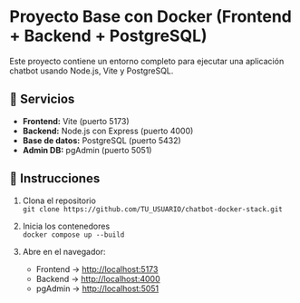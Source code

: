 # Proyecto Base con Docker (Frontend + Backend + PostgreSQL)

Este proyecto contiene un entorno completo para ejecutar una aplicación chatbot usando Node.js, Vite y PostgreSQL.

## 🚀 Servicios

- **Frontend:** Vite (puerto 5173)
- **Backend:** Node.js con Express (puerto 4000)
- **Base de datos:** PostgreSQL (puerto 5432)
- **Admin DB:** pgAdmin (puerto 5051)

## 🧩 Instrucciones

1. Clona el repositorio  
   `git clone https://github.com/TU_USUARIO/chatbot-docker-stack.git`

2. Inicia los contenedores  
   `docker compose up --build`

3. Abre en el navegador:  
   - Frontend → [http://localhost:5173](http://localhost:5173)
   - Backend → [http://localhost:4000](http://localhost:4000)
   - pgAdmin → [http://localhost:5051](http://localhost:5051)
